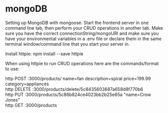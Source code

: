 # mongoDB
Setting up MongoDB with mongoose.  Start the frontend server in one command line tab, then perform your CRUD operations in another tab.  Make sure you have the correct connectionString/mongoURI and make sure you have your environmental variables in a .env file or declare them in the same terminal window/command line that you start your server in.

Install httpie: npm install --save httpie

When using httpie to run CRUD operations here are the commands/format to use:

http POST :3000/products/ name=fan description=spiral price=199.99 category=appliances</br>
http DELETE :3000/products/delete/5c8435603687a658d8f770b6</br>
http PUT :3000/products/5c86b824ce4023bb2b25e65a "name=Crow Jones"</br>
http GET :3000/products</br>  

